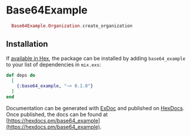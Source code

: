 # Base64Example

```elixir
  Base64Example.Organization.create_organization
```

## Installation

If [available in Hex](https://hex.pm/docs/publish), the package can be installed
by adding `base64_example` to your list of dependencies in `mix.exs`:

```elixir
def deps do
  [
    {:base64_example, "~> 0.1.0"}
  ]
end
```

Documentation can be generated with [ExDoc](https://github.com/elixir-lang/ex_doc)
and published on [HexDocs](https://hexdocs.pm). Once published, the docs can
be found at [https://hexdocs.pm/base64_example](https://hexdocs.pm/base64_example).

